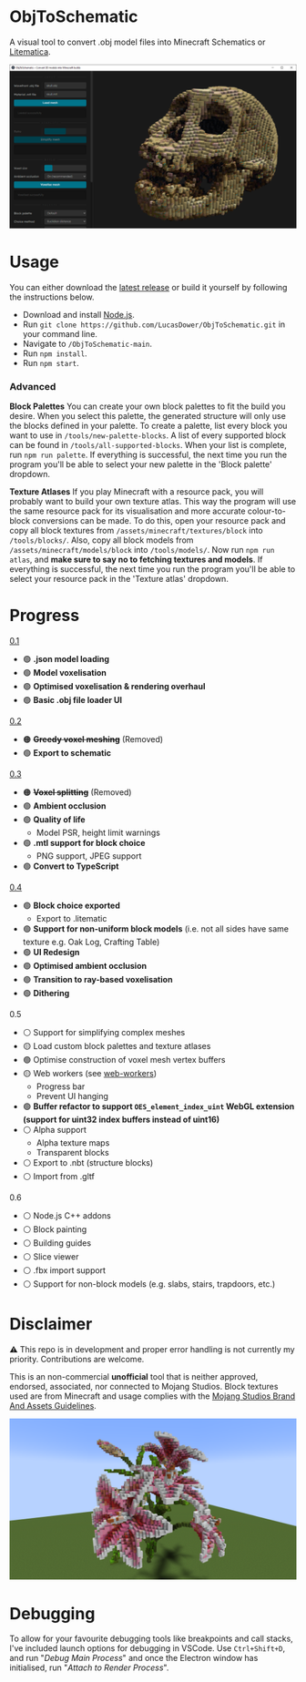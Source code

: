 # ObjToSchematic
A visual tool to convert .obj model files into Minecraft Schematics or [Litematica](https://www.curseforge.com/minecraft/mc-mods/litematica/files).

![Preview](/resources/preview3.png)

# Usage
You can either download the [latest release](https://github.com/LucasDower/ObjToSchematic/releases) or build it yourself by following the instructions below.

* Download and install [Node.js](https://nodejs.org/en/).
* Run `git clone https://github.com/LucasDower/ObjToSchematic.git` in your command line.
* Navigate to `/ObjToSchematic-main`.
* Run `npm install`.
* Run `npm start`.

### Advanced

**Block Palettes** You can create your own block palettes to fit the build you desire. When you select this palette, the generated structure will only use the blocks defined in your palette. To create a palette, list every block you want to use in `/tools/new-palette-blocks`. A list of every supported block can be found in `/tools/all-supported-blocks`. When your list is complete, run `npm run palette`. If everything is successful, the next time you run the program you'll be able to select your new palette in the 'Block palette' dropdown.

**Texture Atlases** If you play Minecraft with a resource pack, you will probably want to build your own texture atlas. This way the program will use the same resource pack for its visualisation and more accurate colour-to-block conversions can be made. To do this, open your resource pack and copy all block textures from `/assets/minecraft/textures/block` into `/tools/blocks/`. Also, copy all block models from `/assets/minecraft/models/block` into `/tools/models/`. Now run `npm run atlas`, and **make sure to say no to fetching textures and models**. If everything is successful, the next time you run the program you'll be able to select your resource pack in the 'Texture atlas' dropdown.
# Progress
[0.1](https://github.com/LucasDower/ObjToSchematic/releases/tag/v0.1-alpha)
* 🟢 **.json model loading**
* 🟢 **Model voxelisation**
* 🟢 **Optimised voxelisation & rendering overhaul**
* 🟢 **Basic .obj file loader UI**

[0.2](https://github.com/LucasDower/ObjToSchematic/releases/tag/v0.2-alpha)
* 🟠 <s>**Greedy voxel meshing**</s> (Removed)
* 🟢 **Export to schematic**

[0.3](https://github.com/LucasDower/ObjToSchematic/releases/tag/v0.3-alpha)
* 🟠 <s>**Voxel splitting**</s> (Removed)
* 🟢 **Ambient occlusion**
* 🟢 **Quality of life**
  * Model PSR, height limit warnings
* 🟢 **.mtl support for block choice**
  * PNG support, JPEG support
* 🟢 **Convert to TypeScript**

[0.4](https://github.com/LucasDower/ObjToSchematic/releases/tag/v0.4-alpha)
* 🟢 **Block choice exported**
  * Export to .litematic
* 🟢 **Support for non-uniform block models** (i.e. not all sides have same texture e.g. Oak Log, Crafting Table)
* 🟢 **UI Redesign**
* 🟢 **Optimised ambient occlusion**
* 🟢 **Transition to ray-based voxelisation**
* 🟢 **Dithering**

0.5
* ⚪ Support for simplifying complex meshes
* 🟡 Load custom block palettes and texture atlases
* 🟢 Optimise construction of voxel mesh vertex buffers
* 🟡 Web workers (see [web-workers](https://github.com/LucasDower/ObjToSchematic/tree/web-workers))
  * Progress bar
  * Prevent UI hanging
* 🟢 **Buffer refactor to support `OES_element_index_uint` WebGL extension (support for uint32 index buffers instead of uint16)**
* ⚪ Alpha support
  * Alpha texture maps
  * Transparent blocks
* ⚪ Export to .nbt (structure blocks)
* ⚪ Import from .gltf

0.6
* ⚪ Node.js C++ addons
* ⚪ Block painting
* ⚪ Building guides
* ⚪ Slice viewer
* ⚪ .fbx import support
* ⚪ Support for non-block models (e.g. slabs, stairs, trapdoors, etc.)

# Disclaimer
:warning: This repo is in development and proper error handling is not currently my priority. Contributions are welcome.

This is an non-commercial **unofficial** tool that is neither approved, endorsed, associated, nor connected to Mojang Studios. Block textures used are from Minecraft and usage complies with the [Mojang Studios Brand And Assets Guidelines](https://account.mojang.com/terms#brand).

![MinecraftPreview](/resources/minecraft.png)

# Debugging
To allow for your favourite debugging tools like breakpoints and call stacks, I've included launch options for debugging in VSCode. Use `Ctrl+Shift+D`, and run "*Debug Main Process*" and once the Electron window has initialised, run "*Attach to Render Process*".
